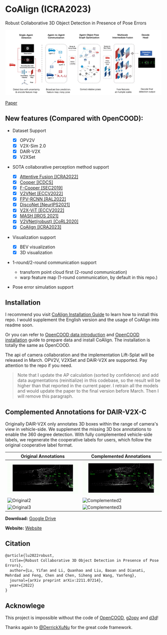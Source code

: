 # CoAlign (ICRA2023)

Robust Collaborative 3D Object Detection in Presence of Pose Errors 

![Original1](images/coalign.jpg)

[Paper](https://arxiv.org/abs/2211.07214)

## New features (Compared with OpenCOOD):

- Dataset Support
  - [x] OPV2V
  - [x] V2X-Sim 2.0
  - [x] DAIR-V2X
  - [x] V2XSet

- SOTA collaborative perception method support
    - [x] [Attentive Fusion [ICRA2022]](https://arxiv.org/abs/2109.07644)
    - [x] [Cooper [ICDCS]](https://arxiv.org/abs/1905.05265)
    - [x] [F-Cooper [SEC2019]](https://arxiv.org/abs/1909.06459)
    - [x] [V2VNet [ECCV2022]](https://arxiv.org/abs/2008.07519)
    - [x] [FPV-RCNN [RAL2022]](https://arxiv.org/pdf/2109.11615.pdf)
    - [x] [DiscoNet [NeurIPS2021]](https://arxiv.org/abs/2111.00643)
    - [x] [V2X-ViT [ECCV2022]](https://github.com/DerrickXuNu/v2x-vit) 
    - [x] [MASH [IROS 2021]](https://arxiv.org/abs/2107.00771)
    - [x] [V2VNet(robust) [CoRL2020]](https://arxiv.org/abs/2011.05289)
    - [x] [CoAlign [ICRA2023]](https://arxiv.org/abs/2211.07214)

- Visualization support
  - [x] BEV visualization
  - [x] 3D visualization

- 1-round/2-round communication support
  - transform point cloud first (2-round communication)
  - warp feature map (1-round communication, by default in this repo.)

- Pose error simulation support

## Installation

I recommend you visit [CoAlign Installation Guide](https://udtkdfu8mk.feishu.cn/docx/LlMpdu3pNoCS94xxhjMcOWIynie) to learn how to install this repo. I would supplement the English version and the usage of CoAlign into readme soon.

Or you can refer to [OpenCOOD data introduction](https://opencood.readthedocs.io/en/latest/md_files/data_intro.html)
and [OpenCOOD installation](https://opencood.readthedocs.io/en/latest/md_files/installation.html) guide to prepare
data and install CoAlign. The installation is totally the same as OpenCOOD.

The api of camera collaboration and the implementation Lift-Splat will be released in March. OPV2V, V2XSet and DAIR-V2X are supported. Pay attention to the repo if you need.

> Note that I update the AP calculation (sorted by confidence) and add data augmentations (reinitialize) in this codebase, so the result will be higher than that reported in the current paper. I retrain all the models and would update the paper to the final version before March. Then I will remove this paragraph.




## Complemented Annotations for DAIR-V2X-C
Originally DAIR-V2X only annotates 3D boxes within the range of camera's view in vehicle-side. We supplement the missing 3D box annotations to enable the 360 degree detection. With fully complemented vehicle-side labels, we regenerate the cooperative labels for users, which follow the original cooperative label format.

Original Annotations | Complemented Annotations 
---|---
![Original1](images/dair-v2x_compare_gif/before1.gif) | ![Complemented1](images/dair-v2x_compare_gif/after1.gif)
![Original2](images/dair-v2x_compare_gif/before2.gif) | ![Complemented2](images/dair-v2x_compare_gif/after2.gif)
![Original3](images/dair-v2x_compare_gif/before3.gif) | ![Complemented3](images/dair-v2x_compare_gif/after3.gif)


**Download:** [Google Drive](https://drive.google.com/file/d/13g3APNeHBVjPcF-nTuUoNOSGyTzdfnUK/view?usp=sharing)

**Website:** [Website](https://siheng-chen.github.io/dataset/dair-v2x-c-complemented/)

## Citation
```
@article{lu2022robust,
  title={Robust Collaborative 3D Object Detection in Presence of Pose Errors},
  author={Lu, Yifan and Li, Quanhao and Liu, Baoan and Dianati, Mehrdad and Feng, Chen and Chen, Siheng and Wang, Yanfeng},
  journal={arXiv preprint arXiv:2211.07214},
  year={2022}
}
```

## Acknowlege

This project is impossible without the code of [OpenCOOD](https://github.com/DerrickXuNu/OpenCOOD), [g2opy](https://github.com/uoip/g2opy) and [d3d](https://github.com/cmpute/d3d)!

Thanks again to [@DerrickXuNu](https://github.com/DerrickXuNu)
 for the great code framework.